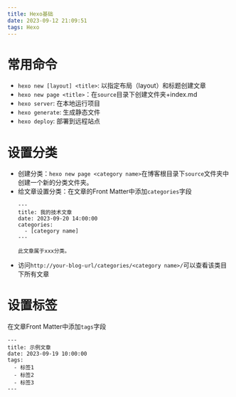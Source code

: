 ```yaml
---
title: Hexo基础
date: 2023-09-12 21:09:51
tags: Hexo
---
```



# 常用命令
- `hexo new [layout] <title>`: 以指定布局（layout）和标题创建文章
- `hexo new page <title>`：在`source`目录下创建文件夹+index.md
- `hexo server`: 在本地运行项目
- `hexo generate`: 生成静态文件
- `hexo deploy`: 部署到远程站点

# 设置分类

- 创建分类：`hexo new page <category name>`在博客根目录下`source`文件夹中创建一个新的分类文件夹。
- 给文章设置分类：在文章的Front Matter中添加`categories`字段
  ```
  ---
  title: 我的技术文章
  date: 2023-09-20 14:00:00
  categories:
    - [category name]
  ---

  此文章属于xxx分类。
  ```
- 访问`http://your-blog-url/categories/<category name>/`可以查看该类目下所有文章

# 设置标签

在文章Front Matter中添加`tags`字段

```
---
title: 示例文章
date: 2023-09-19 10:00:00
tags:
  - 标签1
  - 标签2
  - 标签3
---
```